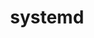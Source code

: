 ---
title: "systemd"
layout: cache
categories: [package, develop]
meta: {"compilers": ["gcc@=11.4.0"], "num_specs": 5, "num_specs_by_stack": {"e4s": 5, "root": 5}, "oss": ["ubuntu22.04"], "platforms": ["linux"], "stacks": ["e4s", "root"], "targets": ["x86_64_v3"], "versions": ["256.7"]}
spec_details: [{"compiler": "gcc@=11.4.0", "hash": "2f2xegee2znfdysksdw4mhxatttrmzw5", "os": "ubuntu22.04", "platform": "linux", "size": "-", "stacks": ["e4s", "root"], "target": "x86_64_v3", "variants": ["build_system=meson", "buildtype=release", "default_library=shared", "~strip"], "versions": ["256.7"]}, {"compiler": "gcc@=11.4.0", "hash": "b2tddspqupw6k4cra4cxcj6ivkx3sxrm", "os": "ubuntu22.04", "platform": "linux", "size": "-", "stacks": ["e4s", "root"], "target": "x86_64_v3", "variants": ["build_system=meson", "buildtype=release", "default_library=shared", "~strip"], "versions": ["256.7"]}, {"compiler": "gcc@=11.4.0", "hash": "d4wkkr5bnzsbwmxxohwl3vy6zqcwlo36", "os": "ubuntu22.04", "platform": "linux", "size": "-", "stacks": ["e4s", "root"], "target": "x86_64_v3", "variants": ["build_system=meson", "buildtype=release", "default_library=shared", "~strip"], "versions": ["256.7"]}, {"compiler": "gcc@=11.4.0", "hash": "mo76iyv4tigqnwqsptqjmtg3hrjghx2d", "os": "ubuntu22.04", "platform": "linux", "size": "-", "stacks": ["e4s", "root"], "target": "x86_64_v3", "variants": ["build_system=meson", "buildtype=release", "default_library=shared", "~strip"], "versions": ["256.7"]}, {"compiler": "gcc@=11.4.0", "hash": "zyfxho46ej7y3sd5l7g2z4edr35oxjah", "os": "ubuntu22.04", "platform": "linux", "size": "-", "stacks": ["e4s", "root"], "target": "x86_64_v3", "variants": ["build_system=meson", "buildtype=release", "default_library=shared", "~strip"], "versions": ["256.7"]}]
---